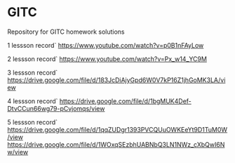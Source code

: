 # GITC
Repository for GITC homework solutions

1 lessson record` https://www.youtube.com/watch?v=p0B1nFAyLow 

2 lessson record` https://www.youtube.com/watch?v=Px_w14_YC9M 

3 lessson record` https://drive.google.com/file/d/183JcDiAjyGpd6W0V7kP16Z1jhGoMK3LA/view 

4 lessson record` https://drive.google.com/file/d/1bgMUK4Def-DtvCCun66wg79-pCvjomqs/view 

5 lessson record` https://drive.google.com/file/d/1qqZUDgr1393PVCQUuOWKEeYt9D1TuM0W/view
                  https://drive.google.com/file/d/1WOxqSEzbhUABNbQ3LN1NWz_cXbQwI6Nw/view

